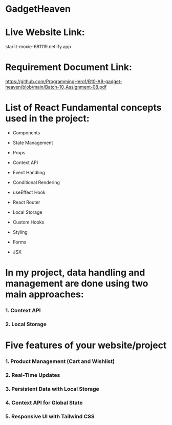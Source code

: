 

# GadgetHeaven


# Live Website Link:

starlit-moxie-681119.netlify.app

# Requirement Document Link:

https://github.com/ProgrammingHero1/B10-A8-gadget-heaven/blob/main/Batch-10_Assignment-08.pdf 

# List of React Fundamental concepts used in the project:

- Components

- State Management

- Props

- Context API 

- Event Handling

- Conditional Rendering

- useEffect Hook

- React Router

- Local Storage

- Custom Hooks

- Styling

- Forms

- JSX

# In my project, data handling and management are done using two main approaches:

### 1. Context API

### 2. Local Storage


#  Five features of your website/project

### 1. Product Management (Cart and Wishlist)

### 2. Real-Time Updates

### 3. Persistent Data with Local Storage

### 4. Context API for Global State

### 5. Responsive UI with Tailwind CSS


